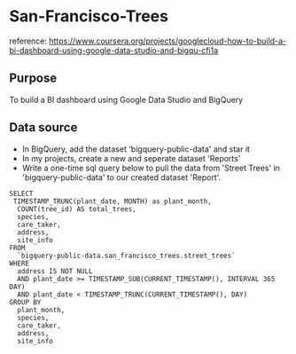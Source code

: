 # San-Francisco-Trees

reference: https://www.coursera.org/projects/googlecloud-how-to-build-a-bi-dashboard-using-google-data-studio-and-bigqu-cfi1a

## Purpose
To build a BI dashboard using Google Data Studio and BigQuery

## Data source
- In BigQuery, add the dataset 'bigquery-public-data' and star it
- In my projects, create a new and seperate dataset 'Reports'
- Write a one-time sql query below to pull the data from 'Street Trees' in 'bigquery-public-data' to our created dataset 'Report'. 
```
SELECT
 TIMESTAMP_TRUNC(plant_date, MONTH) as plant_month,
  COUNT(tree_id) AS total_trees,
  species,
  care_taker,
  address,
  site_info
FROM
  `bigquery-public-data.san_francisco_trees.street_trees`
WHERE
  address IS NOT NULL
  AND plant_date >= TIMESTAMP_SUB(CURRENT_TIMESTAMP(), INTERVAL 365 DAY)
  AND plant_date < TIMESTAMP_TRUNC(CURRENT_TIMESTAMP(), DAY)
GROUP BY
  plant_month,
  species,
  care_taker,
  address,
  site_info
```

